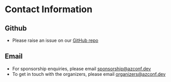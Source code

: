 # Contact Information

## Github

- Please raise an issue on our [GitHub repo](https://github.com/azconf-dev/home)

## Email

- For sponsorship enquiries, please email [sponsorship@azconf.dev](mailto:sponsorship@azconf.dev)
- To get in touch with the organizers, please email [organizers@azconf.dev](mailto:organizers@azconf.dev)